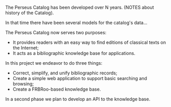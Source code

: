 The Perseus Catalog has been developed over N years. (NOTES about history of the Catalog).

In that time there have been several models for the catalog's data...

The Perseus Catalog now serves two purposes:

  * It provides readers with an easy way to find editions of classical texts on the Internet;
  * It acts as a bibliographic knowledge base for applications.

In this project we endeavor to do three things:

  * Correct, simplify, and unify bibliographic records;
  * Create a simple web application to support basic searching and browsing;
  * Create a FRBRoo-based knowledge base.
  
In a second phase we plan to develop an API to the knowledge base.
